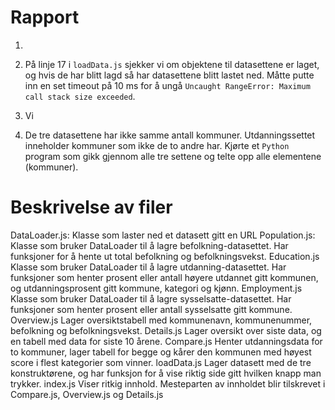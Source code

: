 # Rapport

1. 

2. På linje 17 i `loadData.js` sjekker vi om objektene til datasettene er laget, og hvis de har blitt lagd så har datasettene blitt lastet ned. Måtte putte inn en set timeout på 10 ms for å ungå `Uncaught RangeError: Maximum call stack size exceeded`.

3. Vi 

4. De tre datasettene har ikke samme antall kommuner. Utdanningssettet inneholder kommuner som ikke de to andre har. Kjørte et `Python` program som gikk gjennom alle tre settene og telte opp alle elementene (kommuner).

# Beskrivelse av filer

DataLoader.js:
    Klasse som laster ned et datasett gitt en URL
Population.js:
    Klasse som bruker DataLoader til å lagre befolkning-datasettet.
    Har funksjoner for å hente ut total befolkning og befolkningsvekst.
Education.js
    Klasse som bruker DataLoader til å lagre utdanning-datasettet.
    Har funksjoner som henter prosent eller antall høyere utdannet gitt kommunen, og utdanningsprosent gitt kommune, kategori og kjønn.
Employment.js
    Klasse som bruker DataLoader til å lagre sysselsatte-datasettet.
    Har funksjoner som henter prosent eller antall sysselsatte gitt kommune.
Overview.js
    Lager oversiktstabell med kommunenavn, kommunenummer, befolkning og befolkningsvekst.
Details.js
    Lager oversikt over siste data, og en tabell med data for siste 10 årene.
Compare.js
    Henter utdanningsdata for to kommuner, lager tabell for begge og kårer den kommunen med høyest score i flest kategorier som vinner.
loadData.js
    Lager datasett med de tre konstruktørene, og har funksjon for å vise riktig side gitt hvilken knapp man trykker.
index.js
    Viser ritkig innhold. Mesteparten av innholdet blir tilskrevet i Compare.js, Overview.js og Details.js